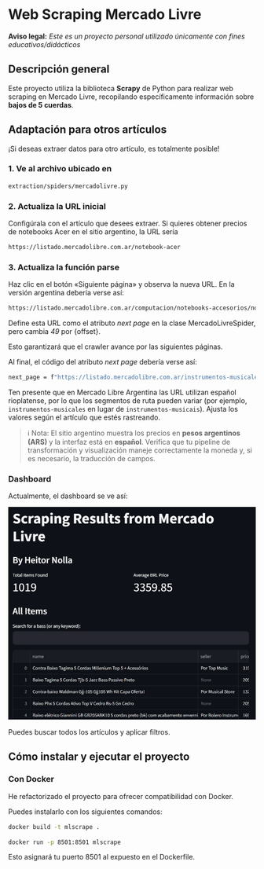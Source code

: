 # Web Scraping Mercado Livre

**Aviso legal:**
_Este es un proyecto personal utilizado únicamente con fines educativos/didácticos_

## Descripción general

Este proyecto utiliza la biblioteca **Scrapy** de Python para realizar web scraping en Mercado Livre, recopilando específicamente información sobre **bajos de 5 cuerdas**.

## Adaptación para otros artículos

¡Si deseas extraer datos para otro artículo, es totalmente posible!

### 1. Ve al archivo ubicado en

```bash
extraction/spiders/mercadolivre.py
```

### 2. Actualiza la URL inicial

Configúrala con el artículo que desees extraer.
Si quieres obtener precios de notebooks Acer en el sitio argentino, la URL sería

```bash
https://listado.mercadolibre.com.ar/notebook-acer
```

### 3. Actualiza la función parse

Haz clic en el botón «Siguiente página» y observa la nueva URL. En la versión argentina debería verse así:

```bash
https://listado.mercadolibre.com.ar/computacion/notebooks-accesorios/notebooks/acer/notebook-acer_Desde_49_NoIndex_True
```

Define esta URL como el atributo _next page_ en la clase MercadoLivreSpider, pero cambia _49_ por {offset}.

Esto garantizará que el crawler avance por las siguientes páginas.

Al final, el código del atributo _next page_ debería verse así:

```bash
next_page = f"https://listado.mercadolibre.com.ar/instrumentos-musicales/instrumentos-de-cuerda/bajos/bajo-5-cuerdas_Desde_{offset}_NoIndex_True"
```

Ten presente que en Mercado Libre Argentina las URL utilizan español rioplatense, por lo que los segmentos de ruta pueden variar (por ejemplo, `instrumentos-musicales` en lugar de `instrumentos-musicais`). Ajusta los valores según el artículo que estés rastreando.

> ℹ️ Nota: El sitio argentino muestra los precios en **pesos argentinos (ARS)** y la interfaz está en **español**. Verifica que tu pipeline de transformación y visualización maneje correctamente la moneda y, si es necesario, la traducción de campos.

### Dashboard

Actualmente, el dashboard se ve así:

!['Screenshot of the dashboard'](assets/screenshot.png)

Puedes buscar todos los artículos y aplicar filtros.

## Cómo instalar y ejecutar el proyecto

### Con Docker

He refactorizado el proyecto para ofrecer compatibilidad con Docker.

Puedes instalarlo con los siguientes comandos:

```bash
docker build -t mlscrape .
```

```bash
docker run -p 8501:8501 mlscrape
```

Esto asignará tu puerto 8501 al expuesto en el Dockerfile.
